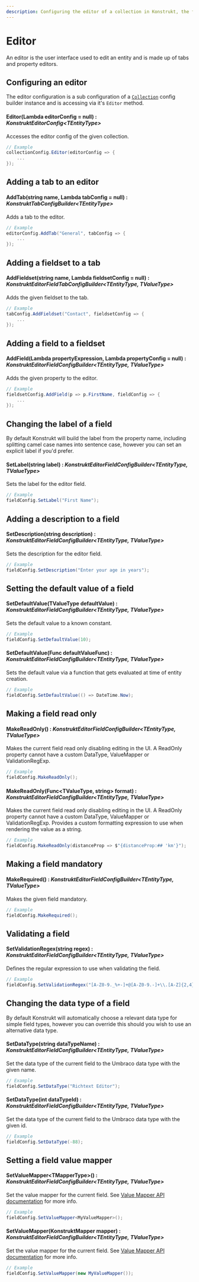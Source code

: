 ```yaml
---
description: Configuring the editor of a collection in Konstrukt, the fluent administration panel builder for Umbraco.
---
```


# Editor

An editor is the user interface used to edit an entity and is made up of tabs and property editors.

## Configuring an editor

The editor configuration is a sub configuration of a [`Collection`](collections.md) config builder instance and is accessing via it's `Editor` method.

#### Editor(Lambda editorConfig = null) : *KonstruktEditorConfig&lt;TEntityType&gt;*

Accesses the editor config of the given collection.

````csharp
// Example
collectionConfig.Editor(editorConfig => {
    ...
});
````

## Adding a tab to an editor

#### AddTab(string name, Lambda tabConfig = null) : *KonstruktTabConfigBuilder&lt;TEntityType&gt;*

Adds a tab to the editor.

````csharp
// Example
editorConfig.AddTab("General", tabConfig => {
    ...
});
````

## Adding a fieldset to a tab

#### AddFieldset(string name, Lambda fieldsetConfig = null) : *KonstruktEditorFieldTabConfigBuilder&lt;TEntityType, TValueType&gt;*

Adds the given fieldset to the tab.

````csharp
// Example
tabConfig.AddFieldset("Contact", fieldsetConfig => {
    ...
});
````

## Adding a field to a fieldset

#### AddField(Lambda propertyExpression, Lambda propertyConfig = null) : *KonstruktEditorFieldConfigBuilder&lt;TEntityType, TValueType&gt;*

Adds the given property to the editor.

````csharp
// Example
fieldsetConfig.AddField(p => p.FirstName, fieldConfig => {
    ...
});
````

## Changing the label of a field

By default Konstrukt will build the label from the property name, including splitting camel case names into sentence case, however you can set an explicit label if you'd prefer.

#### SetLabel(string label) : *KonstruktEditorFieldConfigBuilder&lt;TEntityType, TValueType&gt;*

Sets the label for the editor field.

````csharp
// Example
fieldConfig.SetLabel("First Name");
````

## Adding a description to a field

#### SetDescription(string description) : *KonstruktEditorFieldConfigBuilder&lt;TEntityType, TValueType&gt;*

Sets the description for the editor field.

````csharp
// Example
fieldConfig.SetDescription("Enter your age in years");
````

## Setting the default value of a field

#### SetDefaultValue(TValueType defaultValue) : *KonstruktEditorFieldConfigBuilder&lt;TEntityType, TValueType&gt;*

Sets the default value to a known constant.

````csharp
// Example
fieldConfig.SetDefaultValue(10);
````

#### SetDefaultValue(Func<TValueType> defaultValueFunc) : *KonstruktEditorFieldConfigBuilder&lt;TEntityType, TValueType&gt;*

Sets the default value via a function that gets evaluated at time of entity creation.

````csharp
// Example
fieldConfig.SetDefaultValue(() => DateTime.Now);
````

## Making a field read only

#### MakeReadOnly() : *KonstruktEditorFieldConfigBuilder&lt;TEntityType, TValueType&gt;*

Makes the current field read only disabling editing in the UI. A ReadOnly property cannot have a custom DataType, ValueMapper or ValidationRegExp.

````csharp
// Example
fieldConfig.MakeReadOnly();
````

#### MakeReadOnly(Func&lt;TValueType, string&gt; format) : *KonstruktEditorFieldConfigBuilder&lt;TEntityType, TValueType&gt;*

Makes the current field read only disabling editing in the UI. A ReadOnly property cannot have a custom DataType, ValueMapper or ValidationRegExp. Provides a custom formatting expression to use when rendering the value as a string.

````csharp
// Example
fieldConfig.MakeReadOnly(distanceProp => $"{distanceProp:## 'km'}");
````

## Making a field mandatory

#### MakeRequired() : *KonstruktEditorFieldConfigBuilder&lt;TEntityType, TValueType&gt;*

Makes the given field mandatory.

````csharp
// Example
fieldConfig.MakeRequired();
````

## Validating a field

#### SetValidationRegex(string regex) : *KonstruktEditorFieldConfigBuilder&lt;TEntityType, TValueType&gt;*

Defines the regular expression to use when validating the field.

````csharp
// Example
fieldConfig.SetValidationRegex("[A-Z0-9._%+-]+@[A-Z0-9.-]+\\.[A-Z]{2,4}");
````

## Changing the data type of a field

By default Konstrukt will automatically choose a relevant data type for simple field types, however you can override this should you wish to use an alternative data type.

#### SetDataType(string dataTypeName) : *KonstruktEditorFieldConfigBuilder&lt;TEntityType, TValueType&gt;*

Set the data type of the current field to the Umbraco data type with the given name.

````csharp
// Example
fieldConfig.SetDataType("Richtext Editor");
````

#### SetDataType(int dataTypeId) : *KonstruktEditorFieldConfigBuilder&lt;TEntityType, TValueType&gt;*

Set the data type of the current field to the Umbraco data type with the given id.

````csharp
// Example
fieldConfig.SetDataType(-88);
````

## Setting a field value mapper

#### SetValueMapper&lt;TMapperType&gt;() : *KonstruktEditorFieldConfigBuilder&lt;TEntityType, TValueType&gt;*

Set the value mapper for the current field. See [Value Mapper API documentation](value-mappers.md) for more info.

````csharp
// Example
fieldConfig.SetValueMapper<MyValueMapper>();
````

#### SetValueMapper(KonstruktMapper mapper) : *KonstruktEditorFieldConfigBuilder&lt;TEntityType, TValueType&gt;*

Set the value mapper for the current field. See [Value Mapper API documentation](value-mappers.md) for more info.

````csharp
// Example
fieldConfig.SetValueMapper(new MyValueMapper());
````